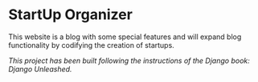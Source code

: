 # StartUp Organizer

This website is a blog with some special features and will expand blog functionality by codifying the creation of startups.

_This project has been built following the instructions of the Django book: Django Unleashed._